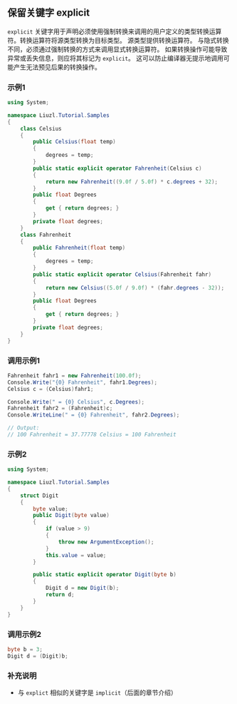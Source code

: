 ## 保留关键字 explicit
`explicit` 关键字用于声明必须使用强制转换来调用的用户定义的类型转换运算符。转换运算符将源类型转换为目标类型。 源类型提供转换运算符。 与隐式转换不同，必须通过强制转换的方式来调用显式转换运算符。 如果转换操作可能导致异常或丢失信息，则应将其标记为 `explicit`。 这可以防止编译器无提示地调用可能产生无法预见后果的转换操作。

### 示例1
```csharp
using System;

namespace Liuzl.Tutorial.Samples
{
    class Celsius
    {
        public Celsius(float temp)
        {
            degrees = temp;
        }
        public static explicit operator Fahrenheit(Celsius c)
        {
            return new Fahrenheit((9.0f / 5.0f) * c.degrees + 32);
        }
        public float Degrees
        {
            get { return degrees; }
        }
        private float degrees;
    }
    class Fahrenheit
    {
        public Fahrenheit(float temp)
        {
            degrees = temp;
        }
        public static explicit operator Celsius(Fahrenheit fahr)
        {
            return new Celsius((5.0f / 9.0f) * (fahr.degrees - 32));
        }
        public float Degrees
        {
            get { return degrees; }
        }
        private float degrees;
    }
}
```
### 调用示例1
```csharp
Fahrenheit fahr1 = new Fahrenheit(100.0f);
Console.Write("{0} Fahrenheit", fahr1.Degrees);
Celsius c = (Celsius)fahr1;

Console.Write(" = {0} Celsius", c.Degrees);
Fahrenheit fahr2 = (Fahrenheit)c;
Console.WriteLine(" = {0} Fahrenheit", fahr2.Degrees);

// Output:
// 100 Fahrenheit = 37.77778 Celsius = 100 Fahrenheit
```

### 示例2
```csharp
using System;

namespace Liuzl.Tutorial.Samples
{
    struct Digit
    {
        byte value;
        public Digit(byte value)
        {
            if (value > 9)
            {
                throw new ArgumentException();
            }
            this.value = value;
        }

        public static explicit operator Digit(byte b)
        {
            Digit d = new Digit(b);
            return d;
        }
    }
}
```

### 调用示例2
```csharp
byte b = 3;
Digit d = (Digit)b; 
```

### 补充说明
* 与 `explict` 相似的关键字是 `implicit`（后面的章节介绍）